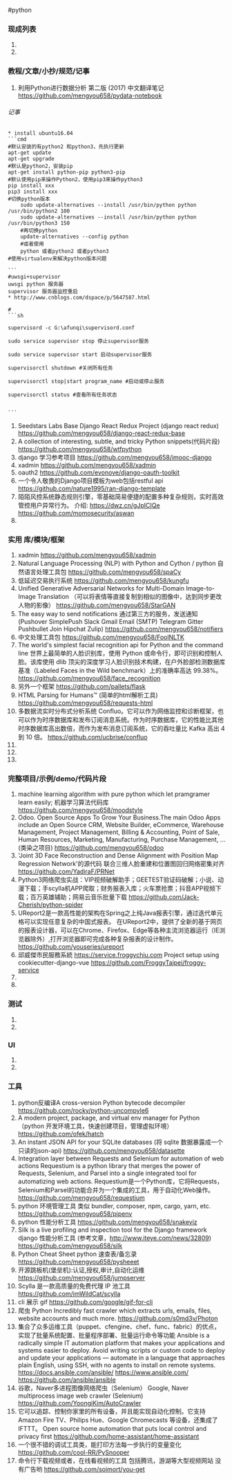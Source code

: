 
#python

### 现成列表
1. 
1. 

### 教程/文章/小抄/规范/记事
1. 利用Python进行数据分析 第二版 (2017) 中文翻译笔记
https://github.com/mengyou658/pydata-notebook

###### 记事

    * install ubuntu16.04
    ```cmd
    #默认安装的有python2 和python3，先执行更新
    apt-get update
    apt-get upgrade
    #默认是python2，安装pip
    apt-get install python-pip python3-pip
    #默认使用pip来操作Python2，使用pip3来操作python3
    pip install xxx
    pip3 install xxx
    #切换python版本
        sudo update-alternatives --install /usr/bin/python python /usr/bin/python2 100
        sudo update-alternatives --install /usr/bin/python python /usr/bin/python3 150
        #再切换python
        update-alternatives --config python
        #或者使用
        python 或者python2 或者python3
    #使用virtualenv来解决python版本问题
    
    ```
    #uwsgi+supervisor
    uwsgi python 服务器
    supervisor 服务器监控重启
    * http://www.cnblogs.com/dspace/p/5647587.html
    
    #
    ```sh
    
    supervisord -c G:\afunqi\supervisord.conf
    
    sudo service supervisor stop 停止supervisor服务
     
    sudo service supervisor start 启动supervisor服务
     
    supervisorctl shutdown #关闭所有任务
     
    supervisorctl stop|start program_name #启动或停止服务
     
    supervisorctl status #查看所有任务状态
    
    
    ```

1. Seedstars Labs Base Django React Redux Project (django react redux)
https://github.com/mengyou658/django-react-redux-base
1. A collection of interesting, subtle, and tricky Python snippets(代码片段)
https://github.com/mengyou658/wtfpython
1. django 学习参考项目
https://github.com/mengyou658/imooc-django
1. xadmin
https://github.com/mengyou658/xadmin
1. oauth2
https://github.com/evonove/django-oauth-toolkit
1. 一个令人敬畏的Django项目模板为web包括restful api 
https://github.com/nature1995/ran-django-template
1.  陌陌风控系统静态规则引擎，零基础简易便捷的配置多种复杂规则，实时高效管控用户异常行为。 介绍: https://dwz.cn/gJpICIQe
https://github.com/momosecurity/aswan
1. 

### 实用 库/模块/框架
1. xadmin
https://github.com/mengyou658/xadmin
1. Natural Language Processing (NLP) with Python and Cython / python 自然语言处理工具包 
https://github.com/mengyou658/spaCy
1. 低延迟交易执行系统 
https://github.com/mengyou658/kungfu
1. Unified Generative Adversarial Networks for Multi-Domain Image-to-Image Translation （可以将表情等直接复制到相似的图像中，达到同步更改人物的影像）
https://github.com/mengyou658/StarGAN
1.  The easy way to send notifications 通过第三方的服务，发送通知  (Pushover SimplePush Slack Gmail Email (SMTP) Telegram Gitter Pushbullet Join Hipchat Zulip)
https://github.com/mengyou658/notifiers
1.  中文处理工具包
https://github.com/mengyou658/FoolNLTK
1.  The world's simplest facial recognition api for Python and the command line 世界上最简单的人脸识别库，使用 Python 或命令行，即可识别和控制人脸。该库使用 dlib 顶尖的深度学习人脸识别技术构建，在户外脸部检测数据库基准（Labeled Faces in the Wild benchmark）上的准确率高达 99.38%。
https://github.com/mengyou658/face_recognition
1. 另外一个框架
https://github.com/pallets/flask
1. HTML Parsing for Humans™ (简单的html解析工具)
https://github.com/mengyou658/requests-html
1. 多数据流实时分布式分析系统 Confluo。它可以作为网络监控和诊断框架，也可以作为时序数据库和发布订阅消息系统。作为时序数据库，它的性能比其他时序数据库高出数倍，而作为发布消息订阅系统，它的吞吐量比 Kafka 高出 4 到 10 倍。
https://github.com/ucbrise/confluo
1. 
1. 
1. 

### 完整项目/示例/demo/代码片段
1. machine learning algorithm with pure python which let pramgramer learn easily; 机器学习算法代码库
https://github.com/mengyou658/moodstyle
1. Odoo. Open Source Apps To Grow Your Business.The main Odoo Apps include an Open Source CRM, Website Builder, eCommerce, Warehouse Management, Project Management, Billing & Accounting, Point of Sale, Human Resources, Marketing, Manufacturing, Purchase Management, ... (类染之项目)
https://github.com/mengyou658/odoo
1. 'Joint 3D Face Reconstruction and Dense Alignment with Position Map Regression Network'的源代码  联合三维人脸重建和位置图回归网络密集对齐
https://github.com/YadiraF/PRNet
1. Python3网络爬虫实战：VIP视频破解助手；GEETEST验证码破解；小说、动漫下载；手scylla机APP爬取；财务报表入库；火车票抢票；抖音APP视频下载；百万英雄辅助；网易云音乐批量下载
https://github.com/Jack-Cherish/python-spider
1. UReport2是一款高性能的架构在Spring之上纯Java报表引擎，通过迭代单元格可以实现任意复杂的中国式报表。 在UReport2中，提供了全新的基于网页的报表设计器，可以在Chrome、Firefox、Edge等各种主流浏览器运行（IE浏览器除外）,打开浏览器即可完成各种复杂报表的设计制作。
https://github.com/youseries/ureport
1. 邱威傑市民服務系統 https://service.froggychiu.com Project setup using cookiecutter-django-vue
https://github.com/FroggyTaipei/froggy-service
1. 
1. 

### 测试
1. 
1. 

### UI
1. 
1. 

### 工具
1. python反编译A cross-version Python bytecode decompiler
https://github.com/rocky/python-uncompyle6
1. A modern project, package, and virtual env manager for Python （python 开发环境工具，快速创建项目，管理虚拟环境）
https://github.com/ofek/hatch
1. An instant JSON API for your SQLite databases (将 sqlite 数据暴露成一个只读的json-api)
https://github.com/mengyou658/datasette
1. Integration layer between Requests and Selenium for automation of web actions Requestium is a python library that merges the power of Requests, Selenium, and Parsel into a single integrated tool for automatizing web actions. Requestium是一个Python库，它将Requests，Selenium和Parsel的功能合并为一个集成的工具，用于自动化Web操作。
https://github.com/mengyou658/requestium
1.  python 环境管理工具 类似 bundler, composer, npm, cargo, yarn, etc.
https://github.com/mengyou658/pipenv
1.  python 性能分析工具 
https://github.com/mengyou658/snakeviz
1. Silk is a live profiling and inspection tool for the Django framework django 性能分析工具  (参考文章，http://www.iteye.com/news/32809)
https://github.com/mengyou658/silk
1. Python Cheat Sheet python 速查表/备忘录
https://github.com/mengyou658/pysheeet
1. 开源跳板机(堡垒机):认证,授权,审计,自动化运维
https://github.com/mengyou658/jumpserver
1. Scylla 是一款高质量的免费代理 IP 池工具
https://github.com/imWildCat/scylla
1. cli 展示 gif
https://github.com/google/gif-for-cli
1. 爬虫 Python Incredibly fast crawler which extracts urls, emails, files, website accounts and much more.
https://github.com/s0md3v/Photon
1. 集合了众多运维工具（puppet、cfengine、chef、func、fabric）的优点，实现了批量系统配置、批量程序部署、批量运行命令等功能 Ansible is a radically simple IT automation platform that makes your applications and systems easier to deploy. Avoid writing scripts or custom code to deploy and update your applications — automate in a language that approaches plain English, using SSH, with no agents to install on remote systems. https://docs.ansible.com/ansible/ https://www.ansible.com/
https://github.com/ansible/ansible
1. 谷歌，Naver多进程图像网络爬虫（Selenium） Google, Naver multiprocess image web crawler (Selenium)
https://github.com/YoongiKim/AutoCrawler
1. 它可以追踪、控制你家里的所有设备，并且能实现自动化控制。它支持 Amazon Fire TV、Philips Hue、Google Chromecasts 等设备，还集成了 IFTTT。  Open source home automation that puts local control and privacy first
https://github.com/home-assistant/home-assistant
1. 一个很不错的调试工具类，能打印方法每一步执行的变量变化
https://github.com/cool-RR/PySnooper
1. 命令行下载视频或者，在线看视频的工具 包括腾讯，游湖等大型视频网站 没有广告哟
https://github.com/soimort/you-get
